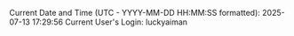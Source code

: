 Current Date and Time (UTC - YYYY-MM-DD HH:MM:SS formatted): 2025-07-13 17:29:56
Current User's Login: luckyaiman
